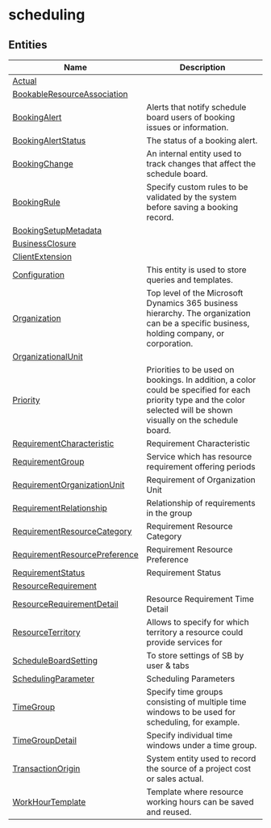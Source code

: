 
# scheduling


## Entities

|Name|Description|
|---|---|
|[Actual](Actual.cdm.json)||
|[BookableResourceAssociation](BookableResourceAssociation.cdm.json)||
|[BookingAlert](BookingAlert.cdm.json)|Alerts that notify schedule board users of booking issues or information.|
|[BookingAlertStatus](BookingAlertStatus.cdm.json)|The status of a booking alert.|
|[BookingChange](BookingChange.cdm.json)|An internal entity used to track changes that affect the schedule board.|
|[BookingRule](BookingRule.cdm.json)|Specify custom rules to be validated by the system before saving a booking record.|
|[BookingSetupMetadata](BookingSetupMetadata.cdm.json)||
|[BusinessClosure](BusinessClosure.cdm.json)||
|[ClientExtension](ClientExtension.cdm.json)||
|[Configuration](Configuration.cdm.json)|This entity is used to store queries and templates.|
|[Organization](Organization.cdm.json)|Top level of the Microsoft Dynamics 365 business hierarchy. The organization can be a specific business, holding company, or corporation.|
|[OrganizationalUnit](OrganizationalUnit.cdm.json)||
|[Priority](Priority.cdm.json)|Priorities to be used on bookings. In addition, a color could be specified for each priority type and the color selected will be shown visually on the schedule board.|
|[RequirementCharacteristic](RequirementCharacteristic.cdm.json)|Requirement Characteristic|
|[RequirementGroup](RequirementGroup.cdm.json)|Service which has resource requirement offering periods|
|[RequirementOrganizationUnit](RequirementOrganizationUnit.cdm.json)|Requirement of Organization Unit|
|[RequirementRelationship](RequirementRelationship.cdm.json)|Relationship of requirements in the group|
|[RequirementResourceCategory](RequirementResourceCategory.cdm.json)|Requirement Resource Category|
|[RequirementResourcePreference](RequirementResourcePreference.cdm.json)|Requirement Resource Preference|
|[RequirementStatus](RequirementStatus.cdm.json)|Requirement Status|
|[ResourceRequirement](ResourceRequirement.cdm.json)||
|[ResourceRequirementDetail](ResourceRequirementDetail.cdm.json)|Resource Requirement Time Detail|
|[ResourceTerritory](ResourceTerritory.cdm.json)|Allows to specify for which territory a resource could provide services for|
|[ScheduleBoardSetting](ScheduleBoardSetting.cdm.json)|To store settings of SB by user & tabs|
|[SchedulingParameter](SchedulingParameter.cdm.json)|Scheduling Parameters|
|[TimeGroup](TimeGroup.cdm.json)|Specify time groups consisting of multiple time windows to be used for scheduling, for example.|
|[TimeGroupDetail](TimeGroupDetail.cdm.json)|Specify individual time windows under a time group.|
|[TransactionOrigin](TransactionOrigin.cdm.json)|System entity used to record the source of a project cost or sales actual.|
|[WorkHourTemplate](WorkHourTemplate.cdm.json)|Template where resource working hours can be saved and reused.|
